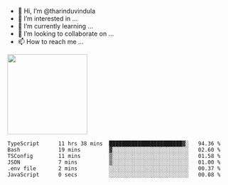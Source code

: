 - 👋 Hi, I’m @tharinduvindula
- 👀 I’m interested in ...
- 🌱 I’m currently learning ...
- 💞️ I’m looking to collaborate on ...
- 📫 How to reach me ...

<!---
tharinduvindula/tharinduvindula is a ✨ special ✨ repository because its `README.md` (this file) appears on your GitHub profile.
You can click the Preview link to take a look at your changes.
--->

<img height="180em" src="https://github-readme-stats.vercel.app/api?username=tharinduvindula&show_icons=true&hide_border=false&&count_private=true&include_all_commits=true" />


<!--START_SECTION:waka-->

```text
TypeScript      11 hrs 38 mins  ███████████████████████▓░   94.36 %
Bash            19 mins         ▓░░░░░░░░░░░░░░░░░░░░░░░░   02.60 %
TSConfig        11 mins         ▒░░░░░░░░░░░░░░░░░░░░░░░░   01.58 %
JSON            7 mins          ▒░░░░░░░░░░░░░░░░░░░░░░░░   01.00 %
.env file       2 mins          ░░░░░░░░░░░░░░░░░░░░░░░░░   00.37 %
JavaScript      0 secs          ░░░░░░░░░░░░░░░░░░░░░░░░░   00.08 %
```

<!--END_SECTION:waka-->
